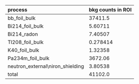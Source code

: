 | **process**                        | **bkg counts in ROI** |
|:-----------------------------------|:----------------------|
| bb\_foil\_bulk                     | 37411.5               |
| Bi214\_foil\_bulk                  | 5.60711               |
| Bi214\_radon                       | 7.40507               |
| Tl208\_foil\_bulk                  | 0.278414              |
| K40\_foil\_bulk                    | 1.32358               |
| Pa234m\_foil\_bulk                 | 3672.06               |
| neutron\_external\niron\_shielding | 3.80538               |
| total                              | 41102.0               |
